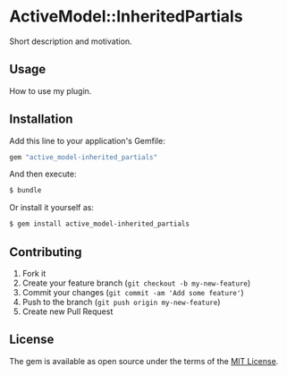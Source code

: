 # ActiveModel::InheritedPartials
Short description and motivation.

## Usage
How to use my plugin.

## Installation
Add this line to your application's Gemfile:

```ruby
gem "active_model-inherited_partials"
```

And then execute:
```bash
$ bundle
```

Or install it yourself as:
```bash
$ gem install active_model-inherited_partials
```

## Contributing

1. Fork it
2. Create your feature branch (`git checkout -b my-new-feature`)
3. Commit your changes (`git commit -am 'Add some feature'`)
4. Push to the branch (`git push origin my-new-feature`)
5. Create new Pull Request

## License
The gem is available as open source under the terms of the [MIT License](https://opensource.org/licenses/MIT).
